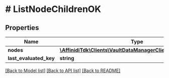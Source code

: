 # # ListNodeChildrenOK

## Properties

Name | Type | Description | Notes
------------ | ------------- | ------------- | -------------
**nodes** | [**\AffinidiTdk\Clients\VaultDataManagerClient\Model\NodeDto[]**](NodeDto.md) |  | [optional]
**last_evaluated_key** | **string** |  | [optional]

[[Back to Model list]](../../README.md#models) [[Back to API list]](../../README.md#endpoints) [[Back to README]](../../README.md)
